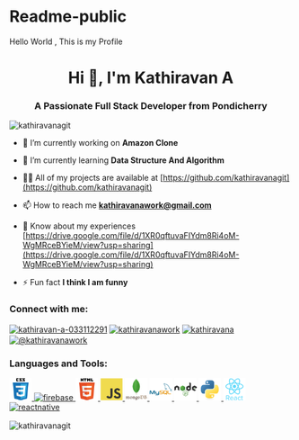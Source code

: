 # Readme-public
Hello World , This is my Profile
<h1 align="center">Hi 👋, I'm Kathiravan A</h1>
<h3 align="center">A Passionate Full Stack Developer from Pondicherry</h3>

<p align="left"> <img src="https://komarev.com/ghpvc/?username=kathiravanagit&label=Profile%20views&color=0e75b6&style=flat" alt="kathiravanagit" /> </p>

- 🔭 I’m currently working on **Amazon Clone**

- 🌱 I’m currently learning **Data Structure And Algorithm**

- 👨‍💻 All of my projects are available at [https://github.com/kathiravanagit](https://github.com/kathiravanagit)

- 📫 How to reach me **kathiravanawork@gmail.com**

- 📄 Know about my experiences [https://drive.google.com/file/d/1XR0qftuvaFIYdm8Ri4oM-WgMRceBYieM/view?usp=sharing](https://drive.google.com/file/d/1XR0qftuvaFIYdm8Ri4oM-WgMRceBYieM/view?usp=sharing)

- ⚡ Fun fact **I think I am funny**

<h3 align="left">Connect with me:</h3>
<p align="left">
<a href="https://linkedin.com/in/kathiravan-a-033112291" target="blank"><img align="center" src="https://raw.githubusercontent.com/rahuldkjain/github-profile-readme-generator/master/src/images/icons/Social/linked-in-alt.svg" alt="kathiravan-a-033112291" height="30" width="40" /></a>
<a href="https://www.hackerrank.com/kathiravanawork" target="blank"><img align="center" src="https://raw.githubusercontent.com/rahuldkjain/github-profile-readme-generator/master/src/images/icons/Social/hackerrank.svg" alt="kathiravanawork" height="30" width="40" /></a>
<a href="https://www.leetcode.com/kathiravana" target="blank"><img align="center" src="https://raw.githubusercontent.com/rahuldkjain/github-profile-readme-generator/master/src/images/icons/Social/leet-code.svg" alt="kathiravana" height="30" width="40" /></a>
<a href="https://www.hackerearth.com/@kathiravanawork" target="blank"><img align="center" src="https://raw.githubusercontent.com/rahuldkjain/github-profile-readme-generator/master/src/images/icons/Social/hackerearth.svg" alt="@kathiravanawork" height="30" width="40" /></a>
</p>

<h3 align="left">Languages and Tools:</h3>
<p align="left"> <a href="https://www.w3schools.com/css/" target="_blank" rel="noreferrer"> <img src="https://raw.githubusercontent.com/devicons/devicon/master/icons/css3/css3-original-wordmark.svg" alt="css3" width="40" height="40"/> </a> <a href="https://firebase.google.com/" target="_blank" rel="noreferrer"> <img src="https://www.vectorlogo.zone/logos/firebase/firebase-icon.svg" alt="firebase" width="40" height="40"/> </a> <a href="https://www.w3.org/html/" target="_blank" rel="noreferrer"> <img src="https://raw.githubusercontent.com/devicons/devicon/master/icons/html5/html5-original-wordmark.svg" alt="html5" width="40" height="40"/> </a> <a href="https://developer.mozilla.org/en-US/docs/Web/JavaScript" target="_blank" rel="noreferrer"> <img src="https://raw.githubusercontent.com/devicons/devicon/master/icons/javascript/javascript-original.svg" alt="javascript" width="40" height="40"/> </a> <a href="https://www.mongodb.com/" target="_blank" rel="noreferrer"> <img src="https://raw.githubusercontent.com/devicons/devicon/master/icons/mongodb/mongodb-original-wordmark.svg" alt="mongodb" width="40" height="40"/> </a> <a href="https://www.mysql.com/" target="_blank" rel="noreferrer"> <img src="https://raw.githubusercontent.com/devicons/devicon/master/icons/mysql/mysql-original-wordmark.svg" alt="mysql" width="40" height="40"/> </a> <a href="https://nodejs.org" target="_blank" rel="noreferrer"> <img src="https://raw.githubusercontent.com/devicons/devicon/master/icons/nodejs/nodejs-original-wordmark.svg" alt="nodejs" width="40" height="40"/> </a> <a href="https://www.python.org" target="_blank" rel="noreferrer"> <img src="https://raw.githubusercontent.com/devicons/devicon/master/icons/python/python-original.svg" alt="python" width="40" height="40"/> </a> <a href="https://reactjs.org/" target="_blank" rel="noreferrer"> <img src="https://raw.githubusercontent.com/devicons/devicon/master/icons/react/react-original-wordmark.svg" alt="react" width="40" height="40"/> </a> <a href="https://reactnative.dev/" target="_blank" rel="noreferrer"> <img src="https://reactnative.dev/img/header_logo.svg" alt="reactnative" width="40" height="40"/> </a> </p>

<p><img align="center" src="https://github-readme-streak-stats.herokuapp.com/?user=kathiravanagit&" alt="kathiravanagit" /></p>




